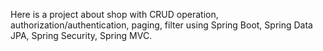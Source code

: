 Here is a project about shop with CRUD operation, authorization/authentication, paging, filter using Spring Boot, Spring Data JPA, Spring Security, Spring MVC.
